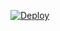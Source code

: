 [![Deploy](https://www.herokucdn.com/deploy/button.png)](https://dashboard.heroku.com/new?template=https://github.com/dreamistoken/python)
